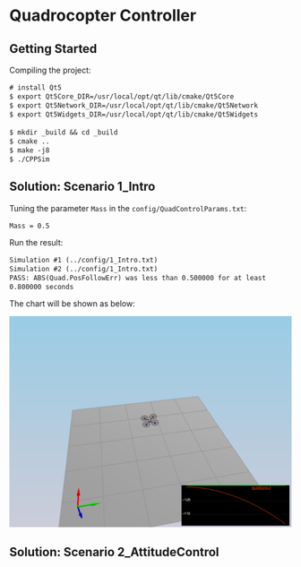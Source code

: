 # Quadrocopter Controller

## Getting Started

Compiling the project:

```
# install Qt5
$ export Qt5Core_DIR=/usr/local/opt/qt/lib/cmake/Qt5Core
$ export Qt5Network_DIR=/usr/local/opt/qt/lib/cmake/Qt5Network
$ export Qt5Widgets_DIR=/usr/local/opt/qt/lib/cmake/Qt5Widgets

$ mkdir _build && cd _build
$ cmake ..
$ make -j8
$ ./CPPSim
```

## Solution: Scenario 1_Intro

Tuning the parameter ``Mass`` in the ``config/QuadControlParams.txt``:

```
Mass = 0.5
```

Run the result:

```
Simulation #1 (../config/1_Intro.txt)
Simulation #2 (../config/1_Intro.txt)
PASS: ABS(Quad.PosFollowErr) was less than 0.500000 for at least 0.800000 seconds
```

The chart will be shown as below:

![1_Intro](./images/1_Intro.png)


## Solution: Scenario 2_AttitudeControl
